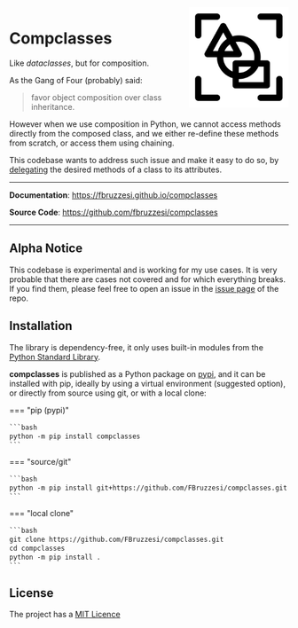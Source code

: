 <img src="img/compclass-logo.svg" width=180 height=180 align="right">

# Compclasses

Like *dataclasses*, but for composition.

As the Gang of Four (probably) said:

> favor object composition over class inheritance.

However when we use composition in Python, we cannot access methods directly from the composed class, and we either re-define these methods from scratch, or access them using chaining.

This codebase wants to address such issue and make it easy to do so, by [delegating](https://en.wikipedia.org/wiki/Delegation_(object-oriented_programming)) the desired methods of a class to its attributes.

---

**Documentation**: https://fbruzzesi.github.io/compclasses

**Source Code**: https://github.com/fbruzzesi/compclasses

---

## Alpha Notice

This codebase is experimental and is working for my use cases. It is very probable that there are cases not covered and for which everything breaks. If you find them, please feel free to open an issue in the [issue page](https://github.com/FBruzzesi/compclasses/issues) of the repo.


## Installation

The library is dependency-free, it only uses built-in modules from the [Python Standard Library](https://docs.python.org/3/library/).

**compclasses** is published as a Python package on [pypi](https://pypi.org/), and it can be installed with pip, ideally by using a virtual environment (suggested option), or directly from source using git, or with a local clone:

=== "pip (pypi)"

    ```bash
    python -m pip install compclasses
    ```

=== "source/git"

    ```bash
    python -m pip install git+https://github.com/FBruzzesi/compclasses.git
    ```

=== "local clone"

    ```bash
    git clone https://github.com/FBruzzesi/compclasses.git
    cd compclasses
    python -m pip install .
    ```

## License

The project has a [MIT Licence](https://github.com/FBruzzesi/compclasses/blob/main/LICENSE)
